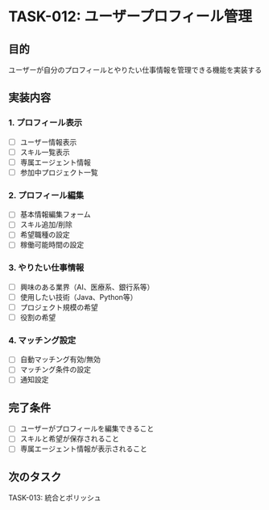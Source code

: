 # TASK-012: ユーザープロフィール管理

## 目的
ユーザーが自分のプロフィールとやりたい仕事情報を管理できる機能を実装する

## 実装内容

### 1. プロフィール表示
- [ ] ユーザー情報表示
- [ ] スキル一覧表示
- [ ] 専属エージェント情報
- [ ] 参加中プロジェクト一覧

### 2. プロフィール編集
- [ ] 基本情報編集フォーム
- [ ] スキル追加/削除
- [ ] 希望職種の設定
- [ ] 稼働可能時間の設定

### 3. やりたい仕事情報
- [ ] 興味のある業界（AI、医療系、銀行系等）
- [ ] 使用したい技術（Java、Python等）
- [ ] プロジェクト規模の希望
- [ ] 役割の希望

### 4. マッチング設定
- [ ] 自動マッチング有効/無効
- [ ] マッチング条件の設定
- [ ] 通知設定

## 完了条件
- [ ] ユーザーがプロフィールを編集できること
- [ ] スキルと希望が保存されること
- [ ] 専属エージェント情報が表示されること

## 次のタスク
TASK-013: 統合とポリッシュ
